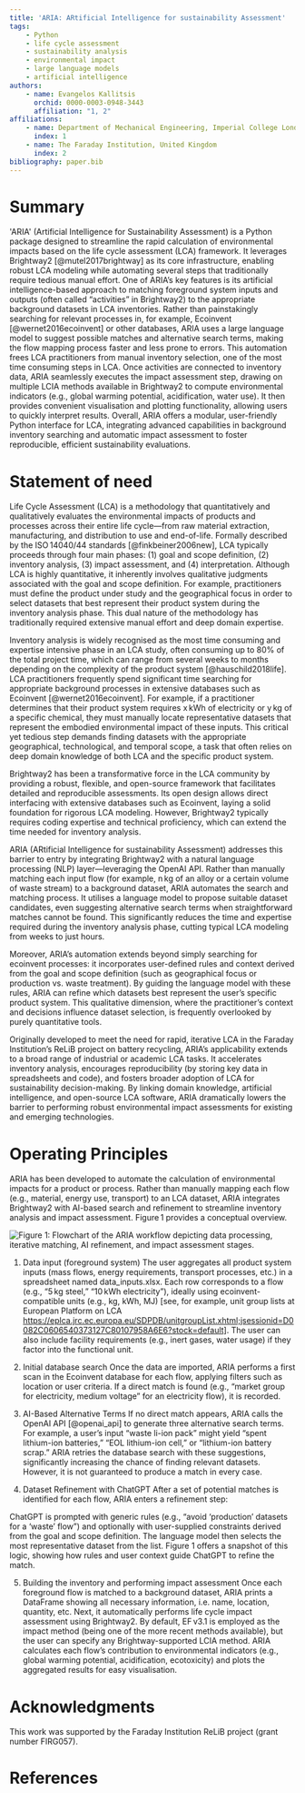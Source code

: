 ```yaml
---
title: 'ARIA: ARtificial Intelligence for sustainability Assessment'
tags:
    - Python
    - life cycle assessment
    - sustainability analysis
    - environmental impact
    - large language models
    - artificial intelligence
authors:
    - name: Evangelos Kallitsis
      orchid: 0000-0003-0948-3443
      affiliation: "1, 2"
affiliations:
    - name: Department of Mechanical Engineering, Imperial College London, United Kingdom
      index: 1
    - name: The Faraday Institution, United Kingdom
      index: 2
bibliography: paper.bib
---
```


# Summary
'ARIA' (Artificial Intelligence for Sustainability Assessment) is a Python package designed to streamline the rapid calculation of environmental impacts based on the life cycle assessment (LCA) framework. It leverages Brightway2 [@mutel2017brightway] as its core infrastructure, enabling robust LCA modeling while automating several steps that traditionally require tedious manual effort. One of ARIA’s key features is its artificial intelligence-based approach to matching foreground system inputs and outputs (often called “activities” in Brightway2) to the appropriate background datasets in LCA inventories. Rather than painstakingly searching for relevant processes in, for example, Ecoinvent [@wernet2016ecoinvent] or other databases, ARIA uses a large language model to suggest possible matches and alternative search terms, making the flow mapping process faster and less prone to errors. This automation frees LCA practitioners from manual inventory selection, one of the most time consuming steps in LCA. Once activities are connected to inventory data, ARIA seamlessly executes the impact assessment step, drawing on multiple LCIA methods available in Brightway2 to compute environmental indicators (e.g., global warming potential, acidification, water use). It then provides convenient visualisation and plotting functionality, allowing users to quickly interpret results. Overall, ARIA offers a modular, user-friendly Python interface for LCA, integrating advanced capabilities in background inventory searching and automatic impact assessment to foster reproducible, efficient sustainability evaluations.

# Statement of need
Life Cycle Assessment (LCA) is a methodology that quantitatively and qualitatively evaluates the environmental impacts of products and processes across their entire life cycle—from raw material extraction, manufacturing, and distribution to use and end-of-life. Formally described by the ISO 14040/44 standards [@finkbeiner2006new], LCA typically proceeds through four main phases: (1) goal and scope definition, (2) inventory analysis, (3) impact assessment, and (4) interpretation. Although LCA is highly quantitative, it inherently involves qualitative judgments associated with the goal and scope definition. For example, practitioners must define the product under study and the geographical focus in order to select datasets that best represent their product system during the inventory analysis phase. This dual nature of the methodology has traditionally required extensive manual effort and deep domain expertise.

Inventory analysis is widely recognised as the most time consuming and expertise intensive phase in an LCA study, often consuming up to 80% of the total project time, which can range from several weeks to months depending on the complexity of the product system [@hauschild2018life]. LCA practitioners frequently spend significant time searching for appropriate background processes in extensive databases such as Ecoinvent [@wernet2016ecoinvent]. For example, if a practitioner determines that their product system requires x kWh of electricity or y kg of a specific chemical, they must manually locate representative datasets that represent the embodied environmental impact of these inputs. This critical yet tedious step demands finding datasets with the appropriate geographical, technological, and temporal scope, a task that often relies on deep domain knowledge of both LCA and the specific product system.

Brightway2  has been a transformative force in the LCA community by providing a robust, flexible, and open-source framework that facilitates detailed and reproducible assessments. Its open design allows direct interfacing with extensive databases such as Ecoinvent, laying a solid foundation for rigorous LCA modeling. However, Brightway2 typically requires coding expertise and technical proficiency, which can extend the time needed for inventory analysis.

ARIA (ARtificial Intelligence for sustainability Assessment) addresses this barrier to entry by integrating Brightway2 with a natural language processing (NLP) layer—leveraging the OpenAI API. Rather than manually matching each input flow (for example, n kg of an alloy or a certain volume of waste stream) to a background dataset, ARIA automates the search and matching process. It utilises a language model to propose suitable dataset candidates, even suggesting alternative search terms when straightforward matches cannot be found. This significantly reduces the time and expertise required during the inventory analysis phase, cutting typical LCA modeling from weeks to just hours.

Moreover, ARIA’s automation extends beyond simply searching for ecoinvent processes: it incorporates user-defined rules and context derived from the goal and scope definition (such as geographical focus or production vs. waste treatment). By guiding the language model with these rules, ARIA can refine which datasets best represent the user’s specific product system. This qualitative dimension, where the practitioner’s context and decisions influence dataset selection, is frequently overlooked by purely quantitative tools.

Originally developed to meet the need for rapid, iterative LCA in the Faraday Institution’s ReLiB project on battery recycling, ARIA’s applicability extends to a broad range of industrial or academic LCA tasks. It accelerates inventory analysis, encourages reproducibility (by storing key data in spreadsheets and code), and fosters broader adoption of LCA for sustainability decision-making. By linking domain knowledge, artificial intelligence, and open-source LCA software, ARIA dramatically lowers the barrier to performing robust environmental impact assessments for existing and emerging technologies.


# Operating Principles
ARIA has been developed to automate the calculation of environmental impacts for a product or process. Rather than manually mapping each flow (e.g., material, energy use, transport) to an LCA dataset, ARIA integrates Brightway2 with AI-based search and refinement to streamline inventory analysis and impact assessment. Figure 1 provides a conceptual overview.

![Figure 1: Flowchart of the ARIA workflow depicting data processing, iterative matching, AI refinement, and impact assessment stages.](figures/aria_workflow.gv.png)

1. Data input (foreground system)
The user aggregates all product system inputs (mass flows, energy requirements, transport processes, etc.) in a spreadsheet named data_inputs.xlsx. Each row corresponds to a flow (e.g., “5 kg steel,” “10 kWh electricity”), ideally using ecoinvent-compatible units (e.g., kg, kWh, MJ) [see, for example, unit group lists at European Platform on LCA https://eplca.jrc.ec.europa.eu/SDPDB/unitgroupList.xhtml;jsessionid=D0082C0606540373127C80107958A6E6?stock=default]. The user can also include facility requirements (e.g., inert gases, water usage) if they factor into the functional unit.

2. Initial database search
Once the data are imported, ARIA performs a first scan in the Ecoinvent database for each flow, applying filters such as location or user criteria. If a direct match is found (e.g., “market group for electricity, medium voltage” for an electricity flow), it is recorded.

3. AI-Based Alternative Terms
If no direct match appears, ARIA calls the OpenAI API [@openai_api] to generate three alternative search terms. For example, a user’s input “waste li-ion pack” might yield “spent lithium-ion batteries,” “EOL lithium-ion cell,” or “lithium-ion battery scrap.” ARIA retries the database search with these suggestions, significantly increasing the chance of finding relevant datasets. However, it is not guaranteed to produce a match in every case.

4. Dataset Refinement with ChatGPT
After a set of potential matches is identified for each flow, ARIA enters a refinement step:

ChatGPT is prompted with generic rules (e.g., “avoid ‘production’ datasets for a ‘waste’ flow”) and optionally with user-supplied constraints derived from the goal and scope definition.
The language model then selects the most representative dataset from the list. Figure 1 offers a snapshot of this logic, showing how rules and user context guide ChatGPT to refine the match.

5. Building the inventory and performing impact assessment
Once each foreground flow is matched to a background dataset, ARIA prints a DataFrame showing all necessary information, i.e. name, location, quantity, etc. Next, it automatically performs life cycle impact assessment using Brightway2. By default, EF v3.1 is employed as the impact method (being one of the more recent methods available), but the user can specify any Brightway-supported LCIA method. ARIA calculates each flow’s contribution to environmental indicators (e.g., global warming potential, acidification, ecotoxicity) and plots the aggregated results for easy visualisation.

# Acknowledgments
This work was supported by the Faraday Institution ReLiB project (grant number FIRG057).

# References







